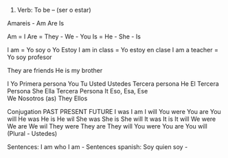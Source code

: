 
1. Verb: To be – (ser o estar)

Amareis - Am Are Is

Am = I
Are = They - We - You
Is = He - She - Is

I am = Yo soy o Yo Estoy
I am in class = Yo estoy en clase
I am a teacher = Yo soy profesor

They are friends
He is my brother


I       Yo                      Primera persona
You     Tu Usted Ustedes        Tercera persona
He      El                      Tercera Persona
She     Ella                    Tercera Persona
It      Eso, Esa, Ese           
We      Nosotros (as)
They    Ellos


Conjugation
PAST                    PRESENT                 FUTURE 
I was                   I am                    I will
You were                You are                 You will
He was                  He is                   He wil
She was                 She is                  She will
It was                  It is                   It will
We were                 We are                  We wil
They were               They are                They will
You were                You are                 You will    (Plural - Ustedes)

Sentences: I am who I am -
Sentences spanish: Soy quien soy -